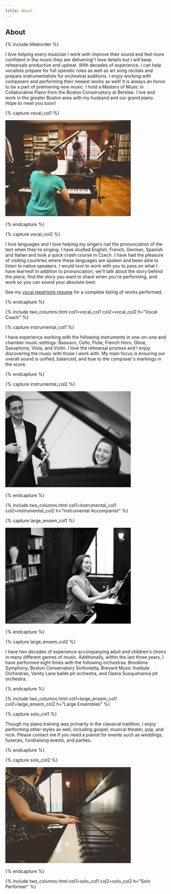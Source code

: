 ```yaml
---
title: About
---
```


## About

{% include titleborder %}

I love helping every musician I work with improve their sound and feel more confident in the music they are delivering! I love details but I will keep rehearsals productive and upbeat. With decades of experience, I can help vocalists prepare for full operatic roles as well as art song recitals and prepare instrumentalists for orchestral auditions. I enjoy working with composers and performing their newest works as well! It is always an honor to be a part of premiering new music. I hold a Masters of Music in Collaborative Piano from the Boston Conservatory at Berklee. I live and work in the greater Boston area with my husband and our grand piano. Hope to meet you soon!

{% capture vocal_col1 %}

![Vocal Coach](/assets/images/IMG_0144-393x300.jpg)

{% endcapture %}

{% capture vocal_col2 %}

I love languages and I love helping my singers nail the pronunciation of the text when they're singing. I have studied English, French, German, Spanish and Italian and took a quick crash course in Czech. I have had the pleasure of visiting countries where these languages are spoken and been able to listen to native speakers. I would love to work with you to pass on what I have learned! In addition to pronunciation, we'll talk about the story behind the piece, find the story you want to share when you're performing, and work so you can sound your absolute best.

See my [vocal repertoire resume](vocal_rep) for a complete listing of works performed.

{% endcapture %}

{% include two_columns.html
   col1=vocal_col1 col2=vocal_col2
   h="Vocal Coach"
%}


{% capture instrumental_col1 %}

I have experience working with the following instruments in one-on-one and chamber music settings: Bassoon, Cello, Flute, French Horn, Oboe, Saxophone, Viola, and Violin. I love the rehearsal process and I enjoy discovering the music with those I work with. My main focus is ensuring our overall sound is unified, balanced, and true to the composer's markings in the score.

{% endcapture %}

{% capture instrumental_col2 %}

![Instrumental Accompanist](/assets/images/IMG_1034_BW-e1534030367934-393x300.jpg)

{% endcapture %}

{% include two_columns.html
   col1=instrumental_col1
   col2=instrumental_col2
   h="Instrumental Accompanist"
%}


{% capture large_ensem_col1 %}

![Large Ensembles](/assets/images/IMG_0046-393x300.jpg)

{% endcapture %}

{% capture large_ensem_col2 %}

I have two decades of experience accompanying adult and children's choirs in many different genres of music. Additionally, within the last three years, I have performed eight times with the following orchestras: Brookline Symphony, Boston Conservatory Sinfonietta, Brevard Music Institute Orchestras, Vanity Lane ballet pit orchestra, and Opera Susquehanna pit orchestra.

{% endcapture %}

{% include two_columns.html
   col1=large_ensem_col1
   col2=large_ensem_col2
   h="Large Ensembles"
%}


{% capture solo_col1 %}

Though my piano training was primarily in the classical tradition, I enjoy performing other styles as well, including gospel, musical theater, pop, and rock. Please contact me if you need a pianist for events such as weddings, funerals, fundraising events, and parties.

{% endcapture %}

{% capture solo_col2 %}

![Solo Performer](/assets/images/IMG_0319-393x300.jpg)

{% endcapture %}

{% include two_columns.html
   col1=solo_col1
   col2=solo_col2
   h="Solo Performer"
%}
